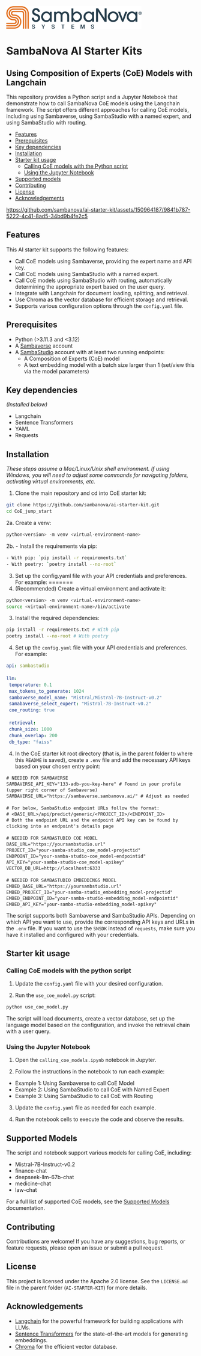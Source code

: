 <a href="https://sambanova.ai/">
<picture>
  <source media="(prefers-color-scheme: dark)" srcset="../images/SambaNova-light-logo-1.png" height="60">
  <img alt="SambaNova logo" src="../images/SambaNova-dark-logo-1.png" height="60">
</picture>
</a>

SambaNova AI Starter Kits
====================
## Using Composition of Experts (CoE) Models with Langchain

This repository provides a Python script and a Jupyter Notebook that demonstrate how to call SambaNova CoE models using the Langchain framework. The script offers different approaches for calling CoE models, including using Sambaverse, using SambaStudio with a named expert, and using SambaStudio with routing.

<!-- TOC -->
- [Features](#features)
- [Prerequisites](#prerequisites)
- [Key dependencies](#key-dependencies)
- [Installation](#installation)
- [Starter kit usage](#starter-kit-usage)
  - [Calling CoE models with the Python script](#calling-coe-models-with-the-python-script)
  - [Using the Jupyter Notebook](#using-the-jupyter-notebook)
- [Supported models](#supported-models)
- [Contributing](#contributing)
- [License](#license)
- [Acknowledgements](#acknowledgements)

<!-- /TOC -->

https://github.com/sambanova/ai-starter-kit/assets/150964187/9841b787-5222-4c41-8ad5-34bd9b4fe2c5

## Features

This AI starter kit supports the following features:

- Call CoE models using Sambaverse, providing the expert name and API key.
- Call CoE models using SambaStudio with a named expert.
- Call CoE models using SambaStudio with routing, automatically determining the appropriate expert based on the user query.
- Integrate with Langchain for document loading, splitting, and retrieval.
- Use Chroma as the vector database for efficient storage and retrieval.
- Supports various configuration options through the `config.yaml` file.

## Prerequisites

- Python (>3.11.3 and <3.12)
- A [Sambaverse](https://sambaverse.sambanova.ai/) account
- A [SambaStudio](https://docs.sambanova.ai/sambastudio/latest/index.html) account with at least two running endpoints:
  - A Composition of Experts (CoE) model
  - A text embedding model with a batch size larger than 1 (set/view this via the model parameters)

## Key dependencies

_(Installed below)_
- Langchain
- Sentence Transformers
- YAML
- Requests

## Installation
_These steps assume a Mac/Linux/Unix shell environment. If using Windows, you will need to adjust some commands for navigating folders, activating virtual environments, etc._

1. Clone the main repository and cd into CoE starter kit:

  ```bash
  git clone https://github.com/sambanova/ai-starter-kit.git
  cd CoE_jump_start
  ```

2a. Create a venv:  

  ```bash
  python<version> -m venv <virtual-environment-name>
  ```

2b. - Install the requirements via pip: 

  ```bash
  - With pip: `pip install -r requirements.txt` 
  - With poetry: `poetry install --no-root`
  ```





3. Set up the config.yaml file with your API credentials and preferences. For example:
=======
2. (Recommended) Create a virtual environment and activate it: 
  ```bash
  python<version> -m venv <virtual-environment-name>
  source <virtual-environment-name>/bin/activate
  ```

3. Install the required dependencies:
  ```bash
  pip install -r requirements.txt # With pip
  poetry install --no-root # With poetry
  ```

4. Set up the `config.yaml` file with your API credentials and preferences. For example:

  ```yaml
  api: sambastudio

  llm:
   temperature: 0.1
   max_tokens_to_generate: 1024
   sambaverse_model_name: "Mistral/Mistral-7B-Instruct-v0.2"
   samabaverse_select_expert: "Mistral-7B-Instruct-v0.2"
   coe_routing: true

   retrieval:
   chunk_size: 1000
   chunk_overlap: 200
   db_type: "faiss"
  ```

4. In the CoE starter kit root directory (that is, in the parent folder to where this `README` is saved), create a `.env` file and add the necessary API keys based on your chosen entry point:

```env
# NEEDED FOR SAMBAVERSE
SAMBAVERSE_API_KEY="133-adb-you-key-here" # Found in your profile (upper right corner of Sambaverse)
SAMBAVERSE_URL="https://sambaverse.sambanova.ai/" # Adjust as needed

# For below, SambaStudio endpoint URLs follow the format:
# <BASE_URL>/api/predict/generic/<PROJECT_ID>/<ENDPOINT_ID>
# Both the endpoint URL and the endpoint API key can be found by clicking into an endpoint's details page

# NEEDED FOR SAMBASTUDIO COE MODEL
BASE_URL="https://yoursambstudio.url"
PROJECT_ID="your-samba-studio_coe_model-projectid"
ENDPOINT_ID="your-samba-studio-coe_model-endpointid"
API_KEY="your-samba-studio-coe_model-apikey"
VECTOR_DB_URL=http://localhost:6333

# NEEDED FOR SAMBASTUDIO EMBEDDINGS MODEL
EMBED_BASE_URL="https://yoursambstudio.url"
EMBED_PROJECT_ID="your-samba-studio_embedding_model-projectid"
EMBED_ENDPOINT_ID="your-samba-studio-embedding_model-endpointid"
EMBED_API_KEY="your-samba-studio-embedding_model-apikey"
```

The script supports both Sambaverse and SambaStudio APIs. Depending on which API you want to use, provide the corresponding API keys and URLs in the `.env` file. If you want to use the `SNSDK` instead of `requests`, make sure you have it installed and configured with your credentials.

## Starter kit usage

### Calling CoE models with the python script

1. Update the `config.yaml` file with your desired configuration.

2. Run the `use_coe_model.py` script:

  ```bash
  python use_coe_model.py
  ``` 

  The script will load documents, create a vector database, set up the language model based on the configuration, and invoke the retrieval chain with a user query.

### Using the Jupyter Notebook

1. Open the `calling_coe_models.ipynb` notebook in Jupyter.

2. Follow the instructions in the notebook to run each example:

- Example 1: Using Sambaverse to call CoE Model
- Example 2: Using SambaStudio to call CoE with Named Expert
- Example 3: Using SambaStudio to call CoE with Routing

3. Update the `config.yaml` file as needed for each example.

4. Run the notebook cells to execute the code and observe the results.

## Supported Models

The script and notebook support various models for calling CoE, including:

* Mistral-7B-Instruct-v0.2
* finance-chat
* deepseek-llm-67b-chat
* medicine-chat
* law-chat

For a full list of supported CoE models, see the [Supported Models](https://docs.sambanova.ai/sambastudio/latest/samba-1.html#_samba_1_expert_models) documentation.

## Contributing

Contributions are welcome! If you have any suggestions, bug reports, or feature requests, please open an issue or submit a pull request.

## License

This project is licensed under the Apache 2.0 license. See the `LICENSE.md` file in the parent folder (`AI-STARTER-KIT`) for more details.

## Acknowledgements

- [Langchain](https://github.com/hwchase17/langchain) for the powerful framework for building applications with LLMs.
- [Sentence Transformers](https://github.com/UKPLab/sentence-transformers) for the state-of-the-art models for generating embeddings.
- [Chroma](https://github.com/chroma-core/chroma) for the efficient vector database.
